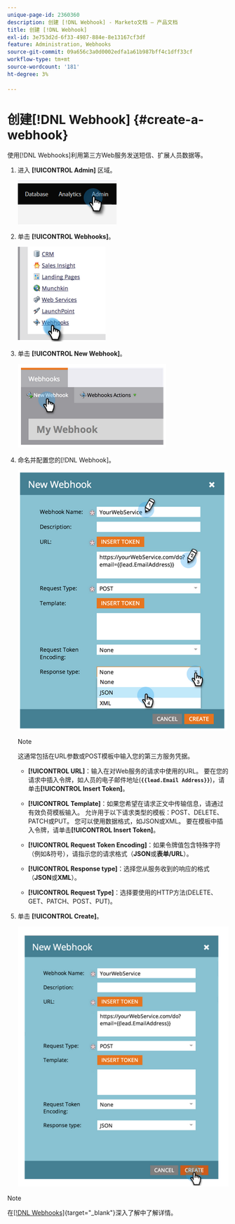 ```yaml
---
unique-page-id: 2360360
description: 创建 [!DNL Webhook] - Marketo文档 — 产品文档
title: 创建 [!DNL Webhook]
exl-id: 3e753d2d-6f33-4987-884e-8e13167cf3df
feature: Administration, Webhooks
source-git-commit: 09a656c3a0d0002edfa1a61b987bff4c1dff33cf
workflow-type: tm+mt
source-wordcount: '181'
ht-degree: 3%

---
```


# 创建[!DNL Webhook] {#create-a-webhook}

使用[!DNL Webhooks]利用第三方Web服务发送短信、扩展人员数据等。

1. 进入 **[!UICONTROL Admin]** 区域。

   ![](assets/create-a-webhook-1.png)

1. 单击 **[!UICONTROL Webhooks]**。

   ![](assets/create-a-webhook-2.png)

1. 单击 **[!UICONTROL New Webhook]**。

   ![](assets/create-a-webhook-3.png)

1. 命名并配置您的[!DNL Webhook]。

   ![](assets/create-a-webhook-4.png)

   >[!NOTE]
   >
   >这通常包括在URL参数或POST模板中输入您的第三方服务凭据。

   * **[!UICONTROL URL]**：输入在对Web服务的请求中使用的URL。 要在您的请求中插入令牌，如人员的电子邮件地址(**`{{lead.Email Address}}`**)，请单击&#x200B;**[!UICONTROL Insert Token]**。

   * **[!UICONTROL Template]**：如果您希望在请求正文中传输信息，请通过有效负荷模板输入。 允许用于以下请求类型的模板：POST、DELETE、PATCH或PUT。 您可以使用数据格式，如JSON或XML。 要在模板中插入令牌，请单击&#x200B;**[!UICONTROL Insert Token]**。

   * **[!UICONTROL Request Token Encoding]**：如果令牌值包含特殊字符（例如&amp;符号），请指示您的请求格式（**JSON**&#x200B;或&#x200B;**表单/URL**）。

   * **[!UICONTROL Response type]**：选择您从服务收到的响应的格式（**JSON**&#x200B;或&#x200B;**XML**）。

   * **[!UICONTROL Request Type]**：选择要使用的HTTP方法(DELETE、GET、PATCH、POST、PUT)。

1. 单击 **[!UICONTROL Create]**。

   ![](assets/create-a-webhook-5.png)

>[!NOTE]
>
>在[[!DNL Webhooks]](https://experienceleague.adobe.com/zh-hans/docs/marketo-developer/marketo/webhooks/webhooks){target="_blank"}深入了解中了解详情。
